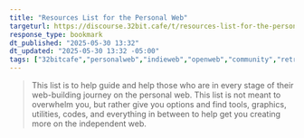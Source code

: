 ```yaml
---
title: "Resources List for the Personal Web"
targeturl: https://discourse.32bit.cafe/t/resources-list-for-the-personal-web/49
response_type: bookmark
dt_published: "2025-05-30 13:32"
dt_updated: "2025-05-30 13:32 -05:00"
tags: ["32bitcafe","personalweb","indieweb","openweb","community","retro"]
---
```


> This list is to help guide and help those who are in every stage of their web-building journey on the personal web. This list is not meant to overwhelm you, but rather give you options and find tools, graphics, utilities, codes, and everything in between to help get you creating more on the independent web.
